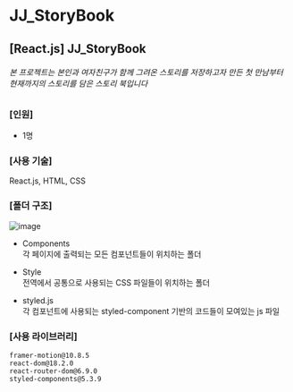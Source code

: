 # JJ_StoryBook

## [React.js] JJ_StoryBook
###### 본 프로젝트는 본인과 여자친구가 함께 그려온 스토리를 저장하고자 만든 첫 만남부터 현재까지의 스토리를 담은 스토리 북입니다

### [인원]

- 1명

### [사용 기술]

React.js, HTML, CSS

### [폴더 구조]

![image](https://user-images.githubusercontent.com/115076308/227470364-785d9e6f-46b7-4e73-9c8d-44d86f59fd56.png)

- Components  
각 페이지에 출력되는 모든 컴포넌트들이 위치하는 폴더

- Style  
전역에서 공통으로 사용되는 CSS 파일들이 위치하는 폴더

- styled.js   
각 컴포넌트에 사용되는 styled-component 기반의 코드들이 모여있는 js 파일   

### [사용 라이브러리]

`framer-motion@10.8.5`  
`react-dom@18.2.0`  
`react-router-dom@6.9.0`  
`styled-components@5.3.9`  

